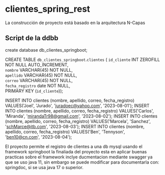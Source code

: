 # clientes_spring_rest
La construcción de proyecto está basado en la arquitectura N-Capas 


## Script de la ddbb

create database db_clientes_springboot;

CREATE TABLE `db_clientes_springboot`.`clientes` (
   `id_cliente` INT ZEROFILL NOT NULL AUTO_INCREMENT,  
   `nombre` VARCHAR(45) NOT NULL,  
   `apellido` VARCHAR(45) NOT NULL,  
   `correo` VARCHAR(45) NOT NULL,  
   `fecha_registro` date  NOT NULL,  
   PRIMARY KEY (`id_cliente`));
  
INSERT INTO clientes (nombre, apellido, correo, fecha_registro) VALUES('Joel', 'Jurado', 'juradoec@yahoo.com', '2023-08-01');
INSERT INTO clientes (nombre, apellido, correo, fecha_registro) VALUES('Carlos', 'Miranda', 'mirandaTr98@gmail.com', '2023-08-02');
INSERT INTO clientes (nombre, apellido, correo, fecha_registro) VALUES('Marcela', 'Sanchez', 'schMarce@itb.com', '2023-08-03');
INSERT INTO clientes (nombre, apellido, correo, fecha_registro) VALUES('Ben', 'Tennyson', 'ben10@cn.com', '2023-08-04');

El proyecto permite el registro de clientes a una db mysql usando el framework springboot
la finaliada del proyecto esta en aplicar buenas practicas sobre el framework
inclye ducmentacion mediante swagger ya que se uso java 11, sin embargo se puede modificar para documentarla con: springdoc, si se usa java 17 o superior.

